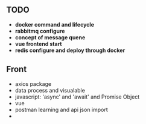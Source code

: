 ## TODO

* **docker command and lifecycle**
* **rabbitmq configure**
* **concept of message quene**
* **vue frontend start**
* **redis configure and deploy through docker**


## Front
*  axios package  
*  data process and visualable
*  javascript: 'async' and 'await' and Promise Object
*   vue
* postman  learning  and  api json import 
* 
